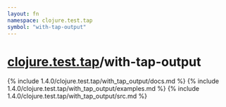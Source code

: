 ```yaml
---
layout: fn
namespace: clojure.test.tap
symbol: "with-tap-output"
---
```


# [clojure.test.tap](../)/with-tap-output

{% include 1.4.0/clojure.test.tap/with_tap_output/docs.md %}
{% include 1.4.0/clojure.test.tap/with_tap_output/examples.md %}
{% include 1.4.0/clojure.test.tap/with_tap_output/src.md %}

